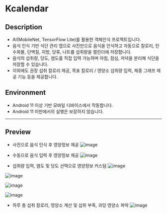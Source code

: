 # Kcalendar

## Description

- AI(MobileNet, TensorFlow Lite)를 활용한 객체인식 프로젝트입니다.
- 음식 인식 기반 식단 관리 앱으로 사진만으로 음식을 인식하고 자동으로 칼로리, 탄수화물, 단백질, 지방, 당류, 나트륨 섭취량을 캘린더에 저장합니다.
- 음식의 섭취량, 당도, 염도를 직접 입력 가능하며 아침, 점심, 저녁을 분리해 식단을 저장할 수 있습니다.
- 이외에도 권장 섭취 칼로리 제공, 목표 칼로리 / 영양소 섭취량 입력, 체중 그래프 제공 기능 등을 제공합니다.

## Environment

- Android 11 이상 기반 모바일 디바이스에서 작동합니다.
- Android 11 미만에서의 실행은 보장하지 않습니다.

***

## Preview

- 사진으로 음식 인식 후 영양정보 제공
![image](https://user-images.githubusercontent.com/68963707/182405605-e20e950c-dc4f-4e26-a7ae-2f7eed476e5c.png)

- 수동으로 음식 입력 후 영양정보 제공
![image](https://user-images.githubusercontent.com/68963707/182405492-e2573632-b45f-46ae-b50b-50f5c2089d83.png)

- 섭취량 입력, 염도 및 당도 선택으로 영양정보 커스텀
![image](https://user-images.githubusercontent.com/68963707/182405658-f05f720c-6ecf-43cf-835a-885e863edb82.png)

![image](https://user-images.githubusercontent.com/68963707/182405761-fc91eabd-ffa3-48f9-b4a8-6d1845bed17d.png)

![image](https://user-images.githubusercontent.com/68963707/182405813-d0fb009d-43b9-4528-bb1f-4ad16d75eee1.png)

![image](https://user-images.githubusercontent.com/68963707/182405900-d6119f5b-6aff-41fc-b942-b8244a3b10e2.png)

- 하루 총 섭취 칼로리, 영양소 계산 및 섭취 부족, 과잉 영양소 파악
![image](https://user-images.githubusercontent.com/68963707/182406079-945dfc25-8add-4bfd-a755-6cc0ec0f99e9.png)

